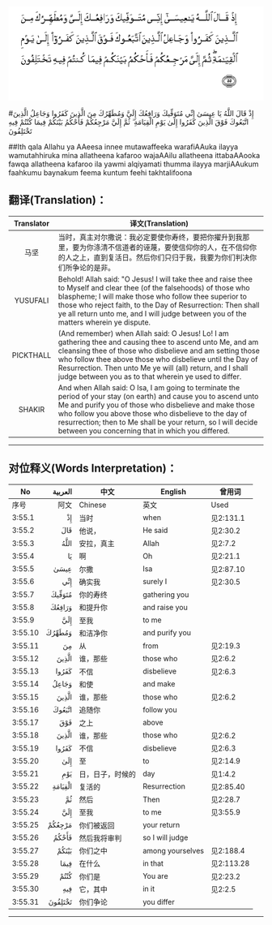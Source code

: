 ![003:055](images/003_055.gif)

#إِذْ قَالَ اللَّهُ يَا عِيسَىٰ إِنِّي مُتَوَفِّيكَ وَرَافِعُكَ إِلَيَّ وَمُطَهِّرُكَ مِنَ الَّذِينَ كَفَرُوا وَجَاعِلُ الَّذِينَ اتَّبَعُوكَ فَوْقَ الَّذِينَ كَفَرُوا إِلَىٰ يَوْمِ الْقِيَامَةِ ۖ ثُمَّ إِلَيَّ مَرْجِعُكُمْ فَأَحْكُمُ بَيْنَكُمْ فِيمَا كُنْتُمْ فِيهِ تَخْتَلِفُونَ 

##Ith qala Allahu ya AAeesa innee mutawaffeeka warafiAAuka ilayya wamutahhiruka mina allatheena kafaroo wajaAAilu allatheena ittabaAAooka fawqa allatheena kafaroo ila yawmi alqiyamati thumma ilayya marjiAAukum faahkumu baynakum feema kuntum feehi takhtalifoona 

## 翻译(Translation)：

| Translator | 译文(Translation)                                            |
| :--------: | ------------------------------------------------------------ |
|    马坚    | 当时，真主对尔撒说：我必定要使你寿终，要把你擢升到我那里，要为你涤清不信道者的诬蔑，要使信仰你的人，在不信仰你的人之上，直到复活日。然后你们只归于我，我要为你们判决你们所争论的是非。 |
|  YUSUFALI  | Behold! Allah said: "O Jesus! I will take thee and raise thee to Myself and clear thee (of the falsehoods) of those who blaspheme; I will make those who follow thee superior to those who reject faith, to the Day of Resurrection: Then shall ye all return unto me, and I will judge between you of the matters wherein ye dispute. |
| PICKTHALL  | (And remember) when Allah said: O Jesus! Lo! I am gathering thee and causing thee to ascend unto Me, and am cleansing thee of those who disbelieve and am setting those who follow thee above those who disbelieve until the Day of Resurrection. Then unto Me ye will (all) return, and I shall judge between you as to that wherein ye used to differ. |
|   SHAKIR   | And when Allah said: O Isa, I am going to terminate the period of your stay (on earth) and cause you to ascend unto Me and purify you of those who disbelieve and make those who follow you above those who disbelieve to the day of resurrection; then to Me shall be your return, so l will decide between you concerning that in which you differed. |

---

## 对位释义(Words Interpretation)：

| No   | العربية | 中文    | English | 曾用词 |
| ---- | ------: | ------- | ------- | ------ |
| 序号 |    阿文 | Chinese | 英文    | Used   |
| 3:55.1  | إِذْ      | 当时             | when             | 见2:131.1  |
| 3:55.2  | قَالَ     | 他说，           | He said          | 见2:30.2   |
| 3:55.3  | اللَّهُ    | 安拉，真主       | Allah            | 见2:7.2 |
| 3:55.4  | يَا      | 啊               | Oh               | 见2:21.1   |
| 3:55.5  | عِيسَىٰ    | 尔撒             | Isa              | 见2:87.10  |
| 3:55.6  | إِنِّي     | 确实我           | surely I         | 见2:30.5   |
| 3:55.7  | مُتَوَفِّيكَ  | 你的寿终         | gathering you    |            |
| 3:55.8  | وَرَافِعُكَ  | 和提升你         | and raise you    |            |
| 3:55.9  | إِلَيَّ     | 至我             | to me            |            |
| 3:55.10 | وَمُطَهِّرُكَ  | 和洁净你         | and purify you   |            |
| 3:55.11 | مِنَ      | 从               | from             | 见2:19.3 |
| 3:55.12 | الَّذِينَ   | 谁，那些         | those who        | 见2:6.2    |
| 3:55.13 | كَفَرُوا   | 不信             | disbelieve       | 见2:6.3    |
| 3:55.14 | وَجَاعِلُ   | 和使             | and make         |            |
| 3:55.15 | الَّذِينَ   | 谁，那些         | those who        | 见2:6.2    |
| 3:55.16 | اتَّبَعُوكَ  | 追随你           | follow you       |            |
| 3:55.17 | فَوْقَ     | 之上             | above            |            |
| 3:55.18 | الَّذِينَ   | 谁，那些         | those who        | 见2:6.2    |
| 3:55.19 | كَفَرُوا   | 不信             | disbelieve       | 见2:6.3    |
| 3:55.20 | إِلَىٰ     | 至               | to               | 见2:14.9   |
| 3:55.21 | يَوْمِ     | 日，日子，时候的 | day              | 见1:4.2    |
| 3:55.22 | الْقِيَامَةِ | 复活的           | Resurrection     | 见2:85.40  |
| 3:55.23 | ثُمَّ      | 然后             | Then             | 见2:28.7   |
| 3:55.24 | إِلَيَّ     | 至我             | to me            | 见3:55.9   |
| 3:55.25 | مَرْجِعُكُمْ  | 你们被返回       | your return      |            |
| 3:55.26 | فَأَحْكُمُ   | 然后我将审判     | so I will judge  |            |
| 3:55.27 | بَيْنَكُمْ   | 你们之中         | among yourselves | 见2:188.4  |
| 3:55.28 | فِيمَا    | 在什么           | in that          | 见2:113.28 |
| 3:55.29 | كُنْتُمْ    | 你们是           | You are          | 见2:23.2   |
| 3:55.30 | فِيهِ     | 它，其中         | in it            | 见2:2.5    |
| 3:55.31 | تَخْتَلِفُونَ | 你们争论         | you differ       |            |

---
